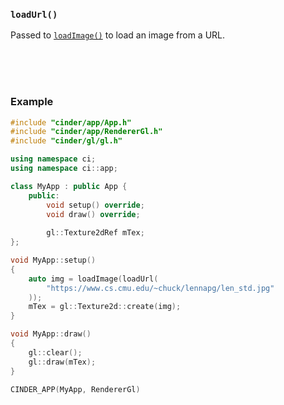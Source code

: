 ### `loadUrl()`

Passed to [`loadImage()`] to load an image from a URL.

[`loadImage()`]: loadImage.md

<br>
<br>
<br>

### Example

```cpp
#include "cinder/app/App.h"
#include "cinder/app/RendererGl.h"
#include "cinder/gl/gl.h"

using namespace ci;
using namespace ci::app;

class MyApp : public App {
    public:
        void setup() override;
        void draw() override;
    
        gl::Texture2dRef mTex;
};

void MyApp::setup()
{
    auto img = loadImage(loadUrl(
        "https://www.cs.cmu.edu/~chuck/lennapg/len_std.jpg"
    ));
    mTex = gl::Texture2d::create(img);
}

void MyApp::draw()
{
    gl::clear();
    gl::draw(mTex);
}

CINDER_APP(MyApp, RendererGl)

```